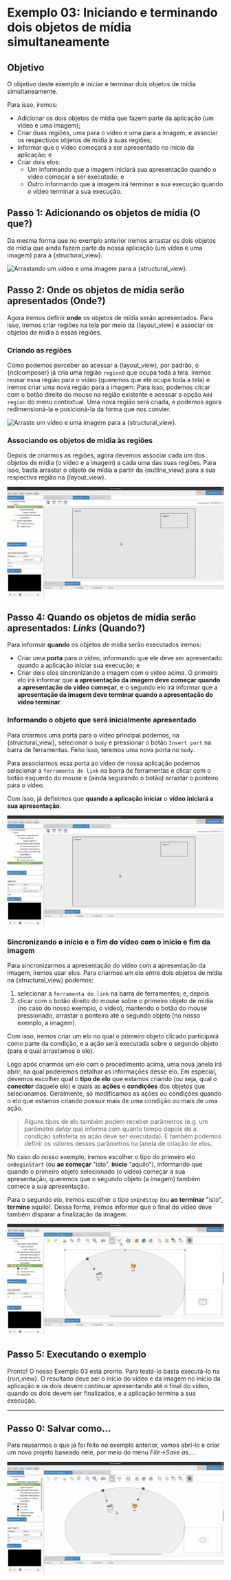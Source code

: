 # Exemplo 03: Iniciando e terminando dois objetos de mídia simultaneamente

## Objetivo
O objetivo deste exemplo é iniciar e terminar dois objetos de mídia
simultaneamente.

Para isso, iremos:

  * Adicionar os dois objetos de mídia que fazem parte da aplicação (um vídeo e
    uma imagem);
  * Criar duas regiões, uma para o vídeo e uma para a imagem, e associar os
    respectivos objetos de mídia à suas regiões;
  * Informar que o vídeo começará a ser apresentado no início da aplicação; e
  * Criar dois elos:
    * Um informando que a imagem iniciará sua apresentação quando o vídeo
      começar a ser executado; e
    * Outro informando que a imagem irá terminar a sua execução quando o vídeo
      terminar a sua execução.

## Passo 1: Adicionando os objetos de mídia  (**O que?**)
Da mesma forma que no exemplo anterior iremos arrastar os dois objetos de mídia
que ainda fazem parte da nossa aplicação (um vídeo e uma imagem) para a
{structural_view}.

![](../img-anim/ex03-step01-insert-media.gif "Arrastando um vídeo e uma imagem
para a {structural_view}.")

## Passo 2: Onde os objetos de mídia serão apresentados (**Onde?**)

Agora iremos definir __onde__ os objetos de mídia serão apresentados.
Para isso, iremos criar regiões na tela por meio da {layout_view} e associar os
objetos de mídia à essas regiões. 

### Criando as regiões

Como podemos perceber ao acessar a {layout_view}, por padrão, o {nclcomposer}
já cria uma região `region0` que ocupa toda a tela. Iremos reusar essa região
para o vídeo (queremos que ele ocupe toda a tela) e iremos criar uma nova
região para a imagem.  Para isso, podemos clicar com o botão direito do mouse
na região existente e acessar a opção `Add region` do menu contextual. Uma nova
região será criada, e podemos agora redimensioná-la e posicioná-la da forma que
nos convier.

![](../img-anim/ex03-step02-create-region.gif "Arraste um vídeo e uma imagem
para a {structural_view}.")


### Associando os objetos de mídia às regiões

Depois de criarmos as regiões, agora devemos associar cada um dos objetos de
mídia (o vídeo e a imagem) a cada uma das suas regiões.  Para isso, basta
arrastar o objeto de mídia a partir da {outline_view} para a sua respectiva
região na {layout_view}.

![](../img-anim/ex03-step02-media-to-region.gif)

## Passo 4: Quando os objetos de mídia serão apresentados: _Links_ (**Quando?**)

Para informar __quando__ os objetos de mídia serão executados iremos:

  * Criar uma __porta__ para o vídeo, informando que ele deve ser apresentado
    quando a aplicação iniciar sua execução; e 
  * Criar dois elos sincronizando a imagem com o video acima.  O primeiro elo
    irá informar que __a apresentação da imagem deve começar quando a
    apresentação do vídeo começar__, e o segundo elo irá informar que a
    __apresentação da imagem deve terminar quando a apresentação do vídeo terminar__.

### Informando o objeto que será inicialmente apresentado

Para criarmos uma porta para o vídeo principal podemos, na {structural_view},
selecionar o `body` e pressionar o botão `Insert port` na barra de ferramentas.
Feito isso, teremos uma nova porta no `body`.

Para associarmos essa porta ao vídeo de nossa aplicação podemos selecionar a
`ferramenta de link` na barra de ferramentas e clicar com o botão esquerdo do
mouse e (ainda segurando o botão) arrastar o ponteiro para o vídeo. 

Com isso, já definimos que __quando a aplicação iniciar__ o __vídeo iniciará a
sua apresentação__.

![](../img-anim/ex03-step03-insert-port.gif)

### Sincronizando o início e o fim do vídeo com o início e fim da imagem

Para sincronizarmos a apresentação do vídeo com a apresentação da imagem,
iremos usar elos.  Para criarmos um elo entre dois objetos de mídia na
{structural_view} podemos:

  1. selecionar a `ferramenta de link` na barra de ferramentes; e, depois
  2. clicar com o botão direito do mouse sobre o primeiro objeto de mídia (no
     caso do nosso exemplo, o vídeo), mantendo o botão do mouse pressionado,
     arrastar o ponteiro até o segundo objeto (no nosso exemplo, a imagem).

Com isso, iremos criar um elo no qual o primeiro objeto clicado participará
como parte da condição, e a ação será executada sobre o segundo objeto (para o
qual arrastamos o elo).

Logo após criarmos um elo com o procedimento acima, uma nova janela irá abrir,
na qual poderemos detalhar as informações desse elo.  Em especial, devemos
escolher qual o __tipo de elo__ que estamos criando (ou seja, qual o
__conector__ daquele elo) e quais as __ações__ e __condições__ dos objetos que
selecionamos.  Geralmente, só modificamos as ações ou condições quando o elo
que estamos criando possuir mais de uma condição ou mais de uma ação.

> Alguns tipos de elo também podem receber parâmetros (e.g. um parâmetro
> _delay_ que informa com quanto tempo depois de a condição satisfeita as ação
> deve ser executada).  E também podemos definir os valores desses parâmetros na
> janela de criação de elos.

No caso do nosso exemplo, iremos escolher o tipo do primeiro elo
``onBeginStart`` (ou __ao começar__ "isto", __inicie__ "aquilo"), informando
que quando o primeiro objeto selecionado (o vídeo) começar a sua apresentação,
queremos que o segundo objeto (a imagem) também comece a sua apresentação.

Para o segundo elo, iremos escolher o tipo ``onEndStop`` (ou __ao terminar__
"isto", __termine__ aquilo).  Dessa forma, iremos informar que o final do vídeo
deve também disparar a finalização da imagem.

![](../img-anim/ex03-step04-links.gif)

## Passo 5: Executando o exemplo

Pronto!  O nosso Exemplo 03 está pronto.  Para testá-lo basta executá-lo na
{run_view}.  O resultado deve ser o início do vídeo e da imagem no início da
aplicação e os dois devem continuar apresentando até o final do vídeo, quando
os dois devem ser finalizados, e a aplicação termina a sua execução.

------
## Passo 0: Salvar como...
Para reusarmos o que já foi feito no exemplo anterior, vamos abrí-lo e criar um
novo projeto baseado nele, por meio do menu _File->Save as..._.  

![](../img-anim/ex03-step00-save-as.gif)

